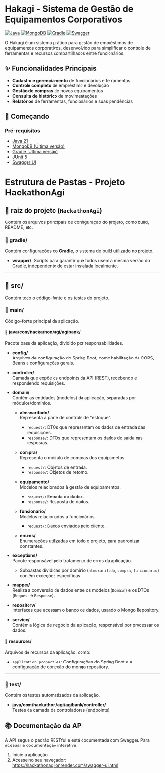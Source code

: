 # Hakagi - Sistema de Gestão de Equipamentos Corporativos

[![Java](https://img.shields.io/badge/Java-21-blue)](https://www.java.com/)
[![MongoDB](https://img.shields.io/badge/MongoDB-Latest-green)](https://www.mongodb.com/)
[![Gradle](https://img.shields.io/badge/Gradle-Latest-orange)](https://gradle.org/)
[![Swagger](https://img.shields.io/badge/Swagger-Latest-85EA2D)](https://swagger.io/)

O Hakagi é um sistema prático para gestão de empréstimos de equipamentos corporativos, desenvolvido para simplificar o controle de ferramentas e recursos compartilhados entre funcionários.

## ✨ Funcionalidades Principais

- **Cadastro e gerenciamento** de funcionários e ferramentas
- **Controle completo** de empréstimo e devolução
- **Gestão de compras** de novos equipamentos
- **Consulta de histórico** de movimentações
- **Relatórios** de ferramentas, funcionários e suas pendências

## 🚀 Começando

### Pré-requisitos

- [Java 21](https://www.oracle.com/java/technologies/javase/jdk21-archive-downloads.html)
- [MongoDB (Última versão)](https://www.mongodb.com/try/download/community)
- [Gradle (Última versão)](https://gradle.org/install/)
- [JUnit 5](https://junit.org/junit5/)
- [Swagger UI](https://swagger.io/tools/swagger-ui/)

# Estrutura de Pastas - Projeto HackathonAgi

## 📁 raiz do projeto (`HackathonAgi`)
Contém os arquivos principais de configuração do projeto, como build, README, etc.

### 📁 gradle/
Contém configurações do **Gradle**, o sistema de build utilizado no projeto.

- **wrapper/**: Scripts para garantir que todos usem a mesma versão do Gradle, independente de estar instalada localmente.

---

## 📁 src/
Contém todo o código-fonte e os testes do projeto.

### 📁 main/
Código-fonte principal da aplicação.

#### 📁 java/com/hackathon/agi/agibank/
Pacote base da aplicação, dividido por responsabilidades.

- **config/**  
  Arquivos de configuração do Spring Boot, como habilitação de CORS, Beans e configurações gerais.

- **controller/**  
  Camada que expõe os endpoints da API (REST), recebendo e respondendo requisições.

- **domain/**  
  Contém as entidades (modelos) da aplicação, separadas por módulos/domínios.

  - **almoxarifado/**  
    Representa a parte de controle de "estoque".
    - `request/`: DTOs que representam os dados de entrada das requisições.
    - `response/`: DTOs que representam os dados de saída nas respostas.

  - **compra/**  
    Representa o módulo de compras dos equipametos.
    - `request/`: Objetos de entrada.
    - `response/`: Objetos de retorno.

  - **equipamento/**  
    Modelos relacionados à gestão de equipamentos.
    - `request/`: Entrada de dados.
    - `response/`: Resposta de dados.

  - **funcionario/**  
    Modelos relacionados a funcionários.
    - `request/`: Dados enviados pelo cliente.

  - **enums/**  
    Enumerações utilizadas em todo o projeto, para padronizar constantes.

- **exceptions/**  
  Pacote responsável pelo tratamento de erros da aplicação.
  - Subpastas divididas por domínio (`almoxarifado`, `compra`, `funcionario`) contêm exceções específicas.

- **mapper/**  
  Realiza a conversão de dados entre os modelos (`Domain`) e os DTOs (`Request` e `Response`).

- **repository/**  
  Interfaces que acessam o banco de dados, usando o Mongo Repository.

- **service/**  
  Contém a lógica de negócio da aplicação, responsável por processar os dados.

#### 📁 resources/
Arquivos de recursos da aplicação, como:

- `application.properties`: Configurações do Spring Boot e a configuração de conexão do mongo repository.

---

### 📁 test/
Contém os testes automatizados da aplicação.

- **java/com/hackathon/agi/agibank/controller/**  
  Testes da camada de controladores (endpoints).

## 📚 Documentação da API

A API segue o padrão RESTful e está documentada com Swagger. Para acessar a documentação interativa:

1. Inicie a aplicação
2. Acesse no seu navegador: https://hackathonagi.onrender.com/swagger-ui.html
